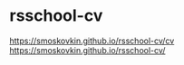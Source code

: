 # rsschool-cv
https://smoskovkin.github.io/rsschool-cv/cv
https://smoskovkin.github.io/rsschool-cv/
